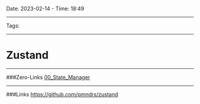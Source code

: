 Date: 2023-02-14 - Time: 18:49
___
Tags:
___
# Zustand



___
###Zero-Links
[00_State_Manager](__Z_CORE/00_State_Manager.md)
___
###Links
https://github.com/pmndrs/zustand
